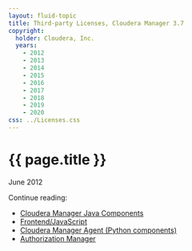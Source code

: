 ```yaml
---
layout: fluid-topic
title: Third-party Licenses, Cloudera Manager 3.7
copyright:
  holder: Cloudera, Inc.
  years:
    - 2012
    - 2013
    - 2014
    - 2015
    - 2016
    - 2017
    - 2018
    - 2019
    - 2020
css: ../Licenses.css
---
```

# {{ page.title }}

June 2012

Continue reading:

* [Cloudera Manager Java Components](ctpl_topic_5_2.html)
* [Frontend/JavaScript](ctpl_topic_5_3.html)
* [Cloudera Manager Agent (Python components)](ctpl_topic_5_4.html)
* [Authorization Manager](ctpl_topic_5_5.html)
